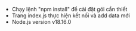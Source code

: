 - Chạy lệnh "npm install" để cài đặt gói cần thiết
- Trang index.js thực hiện kết nối và add data mới
- Node.js version v18.16.0